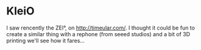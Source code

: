 # KleiO
I saw rencently the ZEI°, on http://timeular.com/.
I thought it could be fun to create a similar thing with a rephone (from seeed studios) and a bit of 3D printing
we'll see how it fares...

